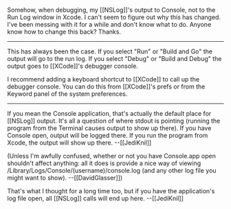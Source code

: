 Somehow, when debugging, my [[NSLog]]'s output to Console, not to the Run Log window in Xcode. I can't seem to figure out why this has changed. I've been messing with it for a while and don't know what to do. Anyone know how to change this back? Thanks.

----

This has always been the case.  If you select "Run" or "Build and Go" the output will go to the run log.  If you select "Debug" or "Build and Debug" the output goes to [[XCode]]'s debugger console.

I recommend adding a keyboard shortcut to [[XCode]] to call up the debugger console.  You can do this from [[XCode]]'s prefs or from the Keyword panel of the system preferences.

----

If you mean the Console application, that's actually the default place for [[NSLog]] output. It's all a question of where stdout is pointing (running the program from the Terminal causes output to show up there). If you have Console open, output will be logged there. If you run the program from Xcode, the output will show up there. --[[JediKnil]]

(Unless I'm awfully confused, whether or not you have Console.app open shouldn't affect anything: all it does is provide a nice way of viewing /Library/Logs/Console/(username)/console.log (and any other log file you might want to show). --[[DavidGlasser]])

That's what I thought for a long time too, but if you have the application's log file open, all [[NSLog]] calls will end up here. --[[JediKnil]]